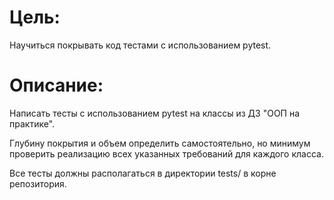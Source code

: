 # Цель:
Научиться покрывать код тестами с использованием pytest.

# Описание:
Написать тесты с использованием pytest на классы из ДЗ "ООП на практике".

Глубину покрытия и объем определить самостоятельно, но минимум проверить реализацию всех указанных требований для каждого класса.

Все тесты должны располагаться в директории tests/ в корне репозитория.